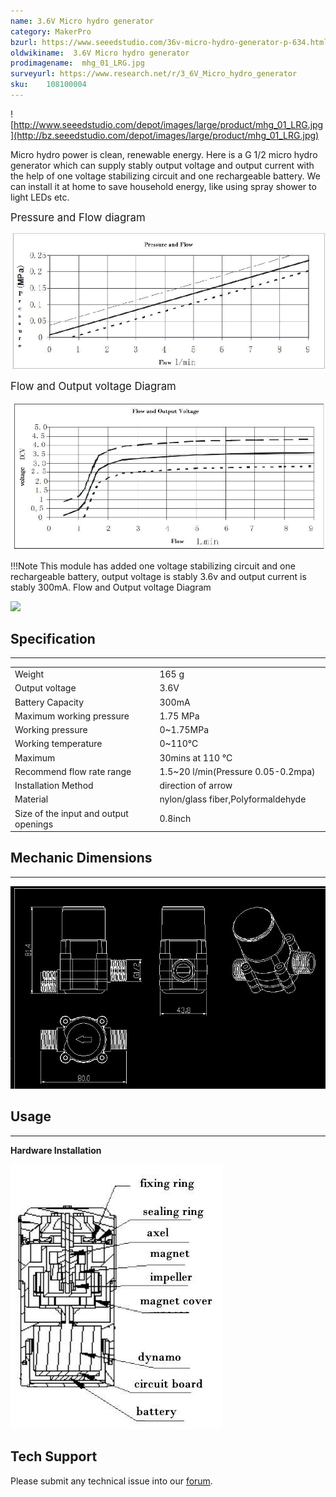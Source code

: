 ```yaml
---
name: 3.6V Micro hydro generator
category: MakerPro
bzurl: https://www.seeedstudio.com/36v-micro-hydro-generator-p-634.html?cPath=155
oldwikiname:  3.6V Micro hydro generator
prodimagename:  mhg_01_LRG.jpg
surveyurl: https://www.research.net/r/3_6V_Micro_hydro_generator
sku:    108100004
---
```

![http://www.seeedstudio.com/depot/images/large/product/mhg_01_LRG.jpg](http://bz.seeedstudio.com/depot/images/large/product/mhg_01_LRG.jpg)

Micro hydro power is clean, renewable energy. Here is a G 1/2 micro hydro generator which can supply stably output voltage and output current with the help of one voltage stabilizing circuit and one rechargeable battery. We can install it at home to save household energy, like using spray shower to light LEDs etc.

<big>Pressure and Flow diagram</big>

![](https://github.com/SeeedDocument/3.6V_Micro_hydro_generator/raw/master/img/Micro-hydro-diagram1.JPG)

<big>Flow and Output voltage Diagram</big>

![](https://github.com/SeeedDocument/3.6V_Micro_hydro_generator/raw/master/img/Micro-hydro-diagram2.JPG)

!!!Note
    This module has added one voltage stabilizing circuit and one rechargeable battery, output voltage is stably 3.6v and output current is stably 300mA.
Flow and Output voltage Diagram

[![](https://github.com/SeeedDocument/Seeed-WiKi/raw/master/docs/images/300px-Get_One_Now_Banner-ragular.png)](https://www.seeedstudio.com/36v-micro-hydro-generator-p-634.html?cPath=155)

##   Specification
---
<table>
<tr>
<td width="400px">Weight
</td>
<td width="400px">165 g
</td></tr>
<tr>
<td>Output voltage
</td>
<td>3.6V
</td></tr>
<tr>
<td>Battery Capacity
</td>
<td>300mA
</td></tr>
<tr>
<td>Maximum working pressure
</td>
<td>1.75 MPa
</td></tr>
<tr>
<td>Working pressure
</td>
<td>0~1.75MPa
</td></tr>
<tr>
<td>Working temperature
</td>
<td>0~110°C
</td></tr>
<tr>
<td>Maximum
</td>
<td>30mins at 110 °C
</td></tr>
<tr>
<td>Recommend flow rate range
</td>
<td>1.5~20 l/min(Pressure 0.05-0.2mpa)
</td></tr>
<tr>
<td>Installation Method
</td>
<td>direction of arrow
</td></tr>
<tr>
<td>Material
</td>
<td>nylon/glass fiber,Polyformaldehyde
</td></tr>
<tr>
<td>Size of the input and output openings
</td>
<td>0.8inch
</td></tr></table>

##   Mechanic Dimensions
---
![](https://github.com/SeeedDocument/3.6V_Micro_hydro_generator/raw/master/img/Micro-hydro-dimen2.jpg)

##   Usage
---
**Hardware Installation**

![](https://github.com/SeeedDocument/3.6V_Micro_hydro_generator/raw/master/img/Micro-hydro-struct.JPG)

## Tech Support
Please submit any technical issue into our [forum](http://forum.seeedstudio.com/). 